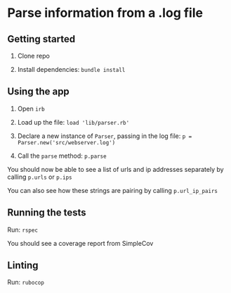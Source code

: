 # Parse information from a .log file

## Getting started

1. Clone repo

2. Install dependencies: `bundle install`

## Using the app

1. Open `irb`

2. Load up the file: `load 'lib/parser.rb'`

3. Declare a new instance of `Parser`, passing in the log file: `p = Parser.new('src/webserver.log')`

4. Call the `parse` method: `p.parse`

You should now be able to see a list of urls and ip addresses separately by calling `p.urls` or `p.ips`

You can also see how these strings are pairing by calling `p.url_ip_pairs`

## Running the tests

Run: `rspec`

You should see a coverage report from SimpleCov

## Linting

Run: `rubocop`
